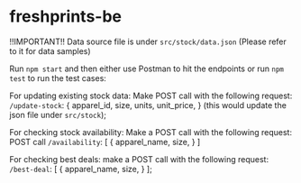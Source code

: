 # freshprints-be

!!IMPORTANT!! 
Data source file is under `src/stock/data.json` (Please refer to it for data samples)

Run `npm start` and then either use Postman to hit the endpoints or run `npm test` to run the test cases:




For updating existing stock data:
Make POST call with the following request:
`/update-stock`:
{
  apparel_id,
  size,
  units,
  unit_price,
}
(this would update the json file under `src/stock`);




For checking stock availability:
Make a POST call with the following request:
POST call
`/availability`:
[
    {
        apparel_name,
        size,
    }
]




For checking best deals:
make a POST call with the following request:
`/best-deal`:
[
    {
        apparel_name,
        size,
    }
];